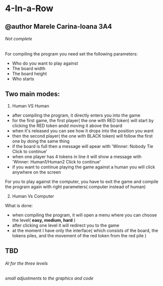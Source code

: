 # 4-In-a-Row 
## @author Marele Carina-Ioana 3A4
###### Not complete

For compiling the program you need set the following parameters: 
  - Who do you want to play against
  - The board width
  - The board height
  - Who starts
  
## **Two main modes:**

1. Human VS Human
  - after compiling the program, it directly enters you into the game
  - for the first game, the first player( the one with RED token) will start by clicking the RED token andd moving it above the board 
  - when it's released you can see how it drops into the position you want
  - then the second player( the one with BLACK token) will follow the first one by doing the same thing
  - if the board is full then a message will apear with 'Winner: Nobody Tie Click to continue'
  - when one player has 4 tokens in line it will show a message with 'Winner: Human1/Human2 Click to continue'
  - if you want to continue playing the game against a human you will click anywhere on the screen
 
   For you to play against the computer, you have to exit the game and compile the program again with right parameters( computer instead of human)

2. Human Vs Computer
  
  What is done:
   - when compiling the program, it will open a menu where you can choose the level( **easy, medium, hard** )
   - after clicking one level it will redirect you to the game
   - at the moment I have only the interface( which consists of the board, the tokens piles, and the movement of the red token from the red pile )

## **TBD**
 ###### AI for the three levels
 ###### small adjustments to the graphics and code
